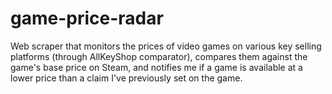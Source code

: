 # game-price-radar
Web scraper that monitors the prices of video games on various key selling platforms (through AllKeyShop comparator), compares them against the game's base price on Steam, and notifies me if a game is available at a lower price than a claim I've previously set on the game.
